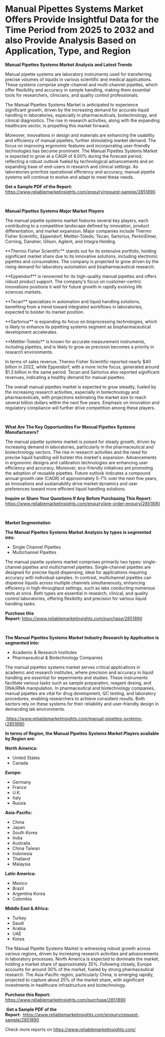 <p><h1>Manual Pipettes Systems Market Offers Provide Insightful Data for the Time Period from 2025 to 2032 and also Provide Analysis Based on Application, Type, and Region</h1></p><p><strong>Manual Pipettes Systems Market Analysis and Latest Trends</strong></p>
<p><p>Manual pipette systems are laboratory instruments used for transferring precise volumes of liquids in various scientific and medical applications. These systems comprise single-channel and multi-channel pipettes, which offer flexibility and accuracy in sample handling, making them essential tools for researchers, clinicians, and quality control professionals.</p><p>The Manual Pipettes Systems Market is anticipated to experience significant growth, driven by the increasing demand for accurate liquid handling in laboratories, especially in pharmaceuticals, biotechnology, and clinical diagnostics. The rise in research activities, along with the expanding healthcare sector, is propelling this market forward. </p><p>Moreover, innovations in design and materials are enhancing the usability and efficiency of manual pipettes, further stimulating market demand. The focus on improving ergonomic features and incorporating user-friendly technologies has become prominent. The Manual Pipettes Systems Market is expected to grow at a CAGR of 6.00% during the forecast period, reflecting a robust outlook fueled by technological advancements and an expanding base of end-users in research and clinical settings. As laboratories prioritize operational efficiency and accuracy, manual pipette systems will continue to evolve and adapt to meet these needs.</p></p>
<p><strong>Get a Sample PDF of the Report:&nbsp;</strong> <a href="https://www.reliablemarketinsights.com/enquiry/request-sample/2851890?utm_campaign=2133&utm_medium=2&utm_source=Github&utm_content=ia&utm_term=11032025&utm_id=manual-pipettes-systems">https://www.reliablemarketinsights.com/enquiry/request-sample/2851890</a></p>
<p>&nbsp;</p>
<p><strong>Manual Pipettes Systems Major Market Players</strong></p>
<p><p>The manual pipette systems market features several key players, each contributing to a competitive landscape defined by innovation, product differentiation, and market expansion. Major companies include Thermo Fisher Scientific, Eppendorf, Mettler-Toledo, Tecan, Sartorius, PerkinElmer, Corning, Danaher, Gilson, Agilent, and Integra Holding.</p><p>**Thermo Fisher Scientific** stands out for its extensive portfolio, holding significant market share due to its innovative solutions, including electronic pipettes and consumables. The company is projected to grow driven by the rising demand for laboratory automation and biopharmaceutical research.</p><p>**Eppendorf** is renowned for its high-quality manual pipettes and offers robust product support. The company's focus on customer-centric innovations positions it well for future growth in rapidly evolving life sciences markets.</p><p>**Tecan** specializes in automation and liquid handling solutions, benefiting from a trend toward integrated workflows in laboratories, expected to bolster its market position. </p><p>**Sartorius** is expanding its focus on bioprocessing technologies, which is likely to enhance its pipetting systems segment as biopharmaceutical development accelerates.</p><p>**Mettler-Toledo** is known for accurate measurement instruments, including pipettes, and is likely to grow as precision becomes a priority in research environments.</p><p>In terms of sales revenue, Thermo Fisher Scientific reported nearly $40 billion in 2022, while Eppendorf, with a more niche focus, generated around $1.3 billion in the same period. Tecan and Sartorius also reported significant revenues, indicating a healthy demand for manual pipettes.</p><p>The overall manual pipettes market is expected to grow steadily, fueled by the increasing research activities, especially in biotechnology and pharmaceuticals, with projections estimating the market size to reach several billion dollars within the next five years. Emphasis on innovation and regulatory compliance will further drive competition among these players.</p></p>
<p>&nbsp;</p>
<p><strong>What Are The Key Opportunities For Manual Pipettes Systems Manufacturers?</strong></p>
<p><p>The manual pipette systems market is poised for steady growth, driven by increasing demand in laboratories, particularly in the pharmaceutical and biotechnology sectors. The rise in research activities and the need for precise liquid handling will bolster this market's expansion. Advancements in ergonomic designs and calibration technologies are enhancing user efficiency and accuracy. Moreover, eco-friendly initiatives are promoting the adoption of reusable pipettes. Future outlook indicates a compound annual growth rate (CAGR) of approximately 5-7% over the next five years, as innovations and sustainability drive market dynamics and user preferences toward more efficient liquid handling solutions.</p></p>
<p><strong>Inquire or Share Your Questions If Any Before Purchasing This Report:</strong> <a href="https://www.reliablemarketinsights.com/enquiry/pre-order-enquiry/2851890?utm_campaign=2133&utm_medium=2&utm_source=Github&utm_content=ia&utm_term=11032025&utm_id=manual-pipettes-systems">https://www.reliablemarketinsights.com/enquiry/pre-order-enquiry/2851890</a></p>
<p>&nbsp;</p>
<p><strong>Market Segmentation</strong></p>
<p><strong>The Manual Pipettes Systems Market Analysis by types is segmented into:</strong></p>
<p><ul><li>Single Channel Pipettes</li><li>Multichannel Pipettes</li></ul></p>
<p><p>The manual pipette systems market comprises primarily two types: single-channel pipettes and multichannel pipettes. Single-channel pipettes are designed for precise liquid dispensing, ideal for applications requiring accuracy with individual samples. In contrast, multichannel pipettes can dispense liquids across multiple channels simultaneously, enhancing efficiency in high-throughput settings, such as labs conducting numerous tests at once. Both types are essential in research, clinical, and quality control laboratories, offering flexibility and precision for various liquid handling tasks.</p></p>
<p><strong>Purchase this Report:&nbsp;</strong><a href="https://www.reliablemarketinsights.com/purchase/2851890?utm_campaign=2133&utm_medium=2&utm_source=Github&utm_content=ia&utm_term=11032025&utm_id=manual-pipettes-systems">https://www.reliablemarketinsights.com/purchase/2851890</a></p>
<p>&nbsp;</p>
<p><strong>The Manual Pipettes Systems Market Industry Research by Application is segmented into:</strong></p>
<p><ul><li>Academic & Research Institutes</li><li>Pharmaceutical & Biotechnology Companies</li></ul></p>
<p><p>The manual pipettes systems market serves critical applications in academic and research institutes, where precision and accuracy in liquid handling are essential for experiments and studies. These instruments facilitate various tasks such as sample preparation, reagent dosing, and DNA/RNA manipulation. In pharmaceutical and biotechnology companies, manual pipettes are vital for drug development, QC testing, and laboratory procedures, enabling researchers to achieve consistent results. Both sectors rely on these systems for their reliability and user-friendly design in demanding lab environments.</p></p>
<p><a href="https://www.reliablemarketinsights.com/manual-pipettes-systems-r2851890?utm_campaign=2133&utm_medium=2&utm_source=Github&utm_content=ia&utm_term=11032025&utm_id=manual-pipettes-systems">&nbsp;https://www.reliablemarketinsights.com/manual-pipettes-systems-r2851890</a></p>
<p><strong>In terms of Region, the Manual Pipettes Systems Market Players available by Region are:</strong></p>
<p>
    <p> <strong> North America: </strong>
        <ul>
            <li>United States</li>
            <li>Canada</li>
        </ul>
        </p> 
    <p> <strong> Europe: </strong>
        <ul>
            <li>Germany</li>
            <li>France</li>
            <li>U.K.</li>
            <li>Italy</li>
            <li>Russia</li>
        </ul>
        </p> 
    <p> <strong> Asia-Pacific: </strong>
        <ul>
            <li>China</li>
            <li>Japan</li>
            <li>South Korea</li>
            <li>India</li>
            <li>Australia</li>
            <li>China Taiwan</li>
            <li>Indonesia</li>
            <li>Thailand</li>
            <li>Malaysia</li>
        </ul>
        </p> 
    <p> <strong> Latin America: </strong>
        <ul>
            <li>Mexico</li>
            <li>Brazil</li>
            <li>Argentina Korea</li>
            <li>Colombia</li>
        </ul>
        </p> 
    <p> <strong> Middle East & Africa: </strong>
        <ul>
            <li>Turkey</li>
            <li>Saudi</li>
            <li>Arabia</li>
            <li>UAE</li>
            <li>Korea</li>
        </ul>
    </p>
    </p>
<p><p>The Manual Pipette Systems Market is witnessing robust growth across various regions, driven by increasing research activities and advancements in laboratory processes. North America is expected to dominate the market, holding a market share of approximately 35%. Following closely, Europe accounts for around 30% of the market, fueled by strong pharmaceutical research. The Asia-Pacific region, particularly China, is emerging rapidly, projected to capture about 25% of the market share, with significant investments in healthcare infrastructure and biotechnology.</p></p>
<p><strong>Purchase this Report: </strong><a href="https://www.reliablemarketinsights.com/purchase/2851890?utm_campaign=2133&utm_medium=2&utm_source=Github&utm_content=ia&utm_term=11032025&utm_id=manual-pipettes-systems">https://www.reliablemarketinsights.com/purchase/2851890</a></p>
<p>&nbsp;<strong>Get a Sample PDF of the Report:&nbsp;&nbsp;</strong><a href="https://www.reliablemarketinsights.com/enquiry/request-sample/2851890?utm_campaign=2133&utm_medium=2&utm_source=Github&utm_content=ia&utm_term=11032025&utm_id=manual-pipettes-systems">https://www.reliablemarketinsights.com/enquiry/request-sample/2851890</a></p>
<p><strong></strong></p>
<p>Check more reports on <a href="https://www.reliablemarketinsights.com/?utm_campaign=2133&utm_medium=2&utm_source=Github&utm_content=ia&utm_term=11032025&utm_id=manual-pipettes-systems">https://www.reliablemarketinsights.com/</a></p>